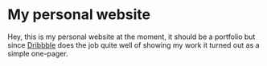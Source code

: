 # My personal website

Hey, this is my personal website at the moment, it should be a portfolio but since [Dribbble](https://dribbble.com/joshuasoehn) does the job quite well of showing my work it turned out as a simple one-pager.


